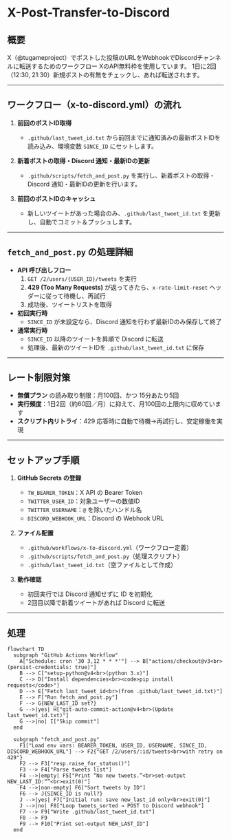 # X-Post-Transfer-to-Discord
## 概要
X（@tugameproject）でポストした投稿のURLをWebhookでDiscordチャンネルに転送するためのワークフロー
XのAPI無料枠を使用しています。
1日に2回（12:30, 21:30）新規ポストの有無をチェックし、あれば転送されます。

---

## ワークフロー（x-to-discord.yml）の流れ
     
1. **前回のポストID取得**  
   - `.github/last_tweet_id.txt` から前回までに通知済みの最新ポストIDを読み込み、環境変数 `SINCE_ID` にセットします。
     
2. **新着ポストの取得・Discord 通知・最新IDの更新**  
   - `.github/scripts/fetch_and_post.py` を実行し、新着ポストの取得・Discord 通知・最新IDの更新を行います。
     
3. **前回のポストIDのキャッシュ**  
   - 新しいツイートがあった場合のみ、`.github/last_tweet_id.txt` を更新し、自動でコミット＆プッシュします。

---

## `fetch_and_post.py` の処理詳細
- **API 呼び出しフロー**  
  1. `GET /2/users/{USER_ID}/tweets` を実行  
  2. **429 (Too Many Requests)** が返ってきたら、`x-rate-limit-reset` ヘッダーに従って待機し、再試行  
  3. 成功後、ツイートリストを取得  
- **初回実行時**  
  - `SINCE_ID` が未設定なら、Discord 通知を行わず最新IDのみ保存して終了  
- **通常実行時**  
  - `SINCE_ID` 以降のツイートを昇順で Discord に転送  
  - 処理後、最新のツイートIDを `.github/last_tweet_id.txt` に保存  

---

## レート制限対策
- **無償プラン** の読み取り制限：月100回、かつ 15分あたり5回  
- **実行頻度**：1日2回（約60回／月）に抑えて、月100回の上限内に収めています  
- **スクリプト内リトライ**：429 応答時に自動で待機→再試行し、安定稼働を実現  

---

## セットアップ手順
1. **GitHub Secrets の登録**  
   - `TW_BEARER_TOKEN`：X API の Bearer Token  
   - `TWITTER_USER_ID`：対象ユーザーの数値ID  
   - `TWITTER_USERNAME`：`@` を除いたハンドル名  
   - `DISCORD_WEBHOOK_URL`：Discord の Webhook URL
     
2. **ファイル配置**  
   - `.github/workflows/x-to-discord.yml`（ワークフロー定義）  
   - `.github/scripts/fetch_and_post.py`（処理スクリプト）  
   - `.github/last_tweet_id.txt`（空ファイルとして作成）
     
3. **動作確認**  
   - 初回実行では Discord 通知せずに ID を初期化  
   - 2回目以降で新着ツイートがあれば Discord に転送  

---

## 処理
```mermaid
flowchart TD
  subgraph "GitHub Actions Workflow"
    A["Schedule: cron '30 3,12 * * *'"] --> B["actions/checkout@v3<br>(persist-credentials: true)"]
    B --> C["setup-python@v4<br>(python 3.x)"]
    C --> D["Install dependencies<br><code>pip install requests</code>"]
    D --> E["Fetch last_tweet_id<br>(from .github/last_tweet_id.txt)"]
    E --> F["Run fetch_and_post.py"]
    F --> G{NEW_LAST_ID set?}
    G -->|yes| H["git-auto-commit-action@v4<br>(Update last_tweet_id.txt)"]
    G -->|no| I["Skip commit"]
  end

  subgraph "fetch_and_post.py"
    F1["Load env vars: BEARER_TOKEN, USER_ID, USERNAME, SINCE_ID, DISCORD_WEBHOOK_URL"] --> F2{"GET /2/users/:id/tweets<br>with retry on 429"}
    F2 --> F3["resp.raise_for_status()"]
    F3 --> F4["Parse tweets list"]
    F4 -->|empty| F5["Print “No new tweets.”<br>set-output NEW_LAST_ID:“”<br>exit(0)"]
    F4 -->|non-empty| F6["Sort tweets by ID"]
    F6 --> J{SINCE_ID is null?}
    J -->|yes| F7["Initial run: save new_last_id only<br>exit(0)"]
    J -->|no| F8["Loop tweets_sorted → POST to Discord webhook"]
    F7 --> F9["Write .github/last_tweet_id.txt"]
    F8 --> F9
    F9 --> F10["Print set-output NEW_LAST_ID"]
  end
